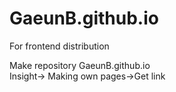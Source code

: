 # GaeunB.github.io
For frontend distribution

Make repository GaeunB.github.io<br>
Insight-> Making own pages->Get link


